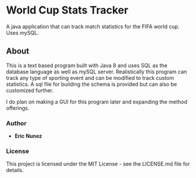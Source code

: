 # World Cup Stats Tracker
A java application that can track match statistics for the FIFA world cup. Uses mySQL.

## About
This is a text based program built with Java 8 and uses SQL as the database language as well as mySQL server.
Realistically this program can track any type of sporting event and can be modified to track custom statistics.
A sql file for building the schema is provided but can also be customized further.

I do plan on making a GUI for this program later and expanding the method offerings.

### Author
* **Eric Nunez**

### License
This project is licensed under the MIT License - see the LICENSE.md file for details.
